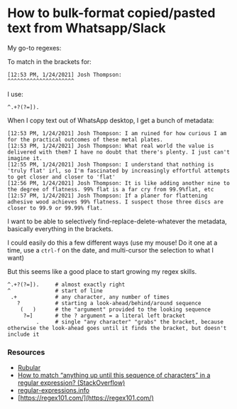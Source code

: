 # How to bulk-format copied/pasted text from Whatsapp/Slack

My go-to regexes:

To match in the brackets for:

```
[12:53 PM, 1/24/2021] Josh Thompson:
^^^^^^^^^^^^^^^^^^^^^
```

I use:

```
^.+?(?=]).
```

When I copy text out of WhatsApp desktop, I get a bunch of metadata:

```
[12:53 PM, 1/24/2021] Josh Thompson: I am ruined for how curious I am for the practical outcomes of these metal plates.
[12:53 PM, 1/24/2021] Josh Thompson: What real world the value is delivered with them? I have no doubt that there's plenty. I just can't imagine it.
[12:55 PM, 1/24/2021] Josh Thompson: I understand that nothing is 'truly flat' irl, so I'm fascinated by increasingly effortful attempts to get closer and closer to 'flat'
[12:56 PM, 1/24/2021] Josh Thompson: It is like adding another nine to the degree of flatness. 99% flat is a far cry from 99.9%flat, etc
[12:57 PM, 1/24/2021] Josh Thompson: If a planer for flattening adhesive wood achieves 99% flatness. I suspect those three discs are closer to 99.9 or 99.99% flat.
```

I want to be able to selectively find-replace-delete-whatever the metadata, basically everything in the brackets.

I could easily do this a few different ways (use my mouse! Do it one at a time, use a `ctrl-f` on the date, and multi-cursor the selection to what I want)

But this seems like a good place to start growing my regex skills.

```
^.+?(?=]).     # almost exactly right
^              # start of line
 .+            # any character, any number of times
   ?           # starting a look-ahead/behind/around sequence
    (   )      # the "argument" provided to the looking sequence
     ?=]       # the ? argument = a literal left bracket
         .     # single "any character" "grabs" the bracket, because otherwise the look-ahead goes until it finds the bracket, but doesn't include it
```


### Resources

- [Rubular](https://rubular.com/)
- [How to match “anything up until this sequence of characters” in a regular expression? (StackOverflow)](https://stackoverflow.com/questions/7124778/how-to-match-anything-up-until-this-sequence-of-characters-in-a-regular-expres)
- [regular-expressions.info](https://www.regular-expressions.info)
- [https://regex101.com/](https://regex101.com/)